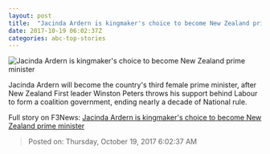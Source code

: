 ```yaml
---
layout: post
title:  "Jacinda Ardern is kingmaker's choice to become New Zealand prime minister"
date: 2017-10-19 06:02:37Z
categories: abc-top-stories
---
```


![Jacinda Ardern is kingmaker's choice to become New Zealand prime minister](http://www.abc.net.au/news/image/9067270-1x1-700x700.jpg)

Jacinda Ardern will become the country's third female prime minister, after New Zealand First leader Winston Peters throws his support behind Labour to form a coalition government, ending nearly a decade of National rule.


Full story on F3News: [Jacinda Ardern is kingmaker's choice to become New Zealand prime minister](http://www.f3nws.com/n/TEcNFD)

> Posted on: Thursday, October 19, 2017 6:02:37 AM
